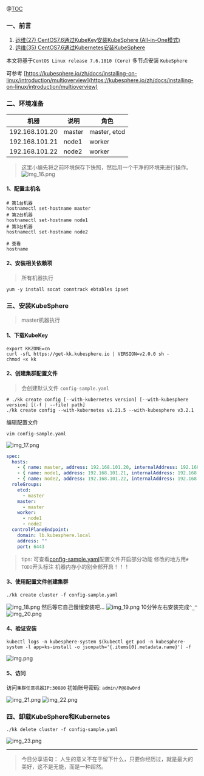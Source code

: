 @[TOC](文章目录)

### 一、前言

1. [运维(27) CentOS7.6通过KubeKey安装KubeSphere (All-in-One模式)](https://zhengqing.blog.csdn.net/article/details/124008157)
2. [运维(35) CentOS7.6通过Kubernetes安装KubeSphere](https://zhengqing.blog.csdn.net/article/details/124065268)

本文将基于`CentOS Linux release 7.6.1810 (Core)` 多节点安装 `KubeSphere`


>
可参考 [https://kubesphere.io/zh/docs/installing-on-linux/introduction/multioverview](https://kubesphere.io/zh/docs/installing-on-linux/introduction/multioverview)

### 二、环境准备

| 机器           | 说明   | 角色         |
| -------------- | ------ | ------------ |
| 192.168.101.20 | master | master, etcd |
| 192.168.101.21 | node1  | worker       |
| 192.168.101.22 | node2  | worker       |

> 这里小编先将之前环境保存下快照，然后用一个干净的环境来进行操作。
> ![img_16.png](images/kubesphere-on-multiple-01.png)

#### 1、配置主机名

```shell
# 第1台机器
hostnamectl set-hostname master
# 第2台机器
hostnamectl set-hostname node1
# 第3台机器
hostnamectl set-hostname node2

# 查看
hostname
```

#### 2、安装相关依赖项

> 所有机器执行

```shell
yum -y install socat conntrack ebtables ipset
```

### 三、安装KubeSphere

> master机器执行

#### 1、下载KubeKey

```shell
export KKZONE=cn
curl -sfL https://get-kk.kubesphere.io | VERSION=v2.0.0 sh -
chmod +x kk
```

#### 2、创建集群配置文件

> 会创建默认文件 `config-sample.yaml`

```shell
# ./kk create config [--with-kubernetes version] [--with-kubesphere version] [(-f | --file) path]
./kk create config --with-kubernetes v1.21.5 --with-kubesphere v3.2.1
```

编辑配置文件

```shell
vim config-sample.yaml
```

![img_17.png](images/kubesphere-on-multiple-02.png)

```yml
spec:
  hosts:
    - { name: master, address: 192.168.101.20, internalAddress: 192.168.101.20, user: root, password: "test123456" }
    - { name: node1, address: 192.168.101.21, internalAddress: 192.168.101.21, user: root, password: "test123456" }
    - { name: node2, address: 192.168.101.22, internalAddress: 192.168.101.22, user: root, password: "test123456" }
  roleGroups:
    etcd:
      - master
    master:
      - master
    worker:
      - node1
      - node2
  controlPlaneEndpoint:
    domain: lb.kubesphere.local
    address: ""
    port: 6443
```

> tips: 可查看[config-sample.yaml](config/3.2.1/config-sample.yaml)配置文件开启部分功能
> 修改的地方用`# TODO`开头标注
> 机器内存小的别全部开启！！！

#### 3、使用配置文件创建集群

```shell
./kk create cluster -f config-sample.yaml
```

![img_18.png](images/kubesphere-on-multiple-03.png)
然后等它自己慢慢安装吧...
![img_19.png](images/kubesphere-on-multiple-04.png)
10分钟左右安装完成`^_^`
![img_20.png](images/kubesphere-on-multiple-05.png)

#### 4、验证安装

```shell
kubectl logs -n kubesphere-system $(kubectl get pod -n kubesphere-system -l app=ks-install -o jsonpath='{.items[0].metadata.name}') -f
```

![img.png](images/kubesphere-on-multiple-09.png)

#### 5、访问

访问`集群任意机器IP:30880`
初始账号密码: `admin/P@88w0rd`

![img_21.png](images/kubesphere-on-multiple-06.png)
![img_22.png](images/kubesphere-on-multiple-07.png)

### 四、卸载KubeSphere和Kubernetes

```shell
./kk delete cluster -f config-sample.yaml
```

![img_23.png](images/kubesphere-on-multiple-08.png)


--- 

> 今日分享语句：
> 人生的意义不在于留下什么，只要你经历过，就是最大的美好，这不是无能，而是一种超然。
